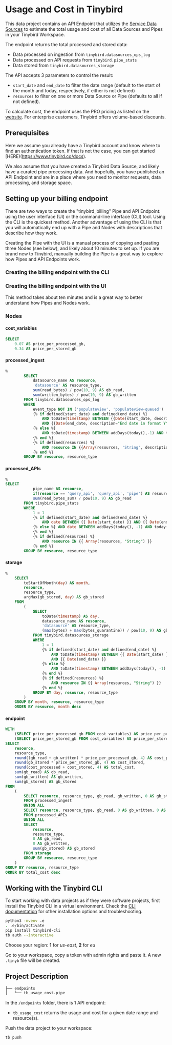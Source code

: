 # Usage and Cost in Tinybird

This data project contains an API Endpoint that utilizes the [Service Data Sources](https://www.tinybird.co/docs/monitoring/service-datasources.html) to estimate the total usage and cost of all Data Sources and Pipes in your Tinybird Workspace.

The endpoint returns the total processed and stored data:
- Data processed on ingestion from `tinybird.datasources_ops_log`
- Data processed on API requests from `tinybird.pipe_stats`
- Data stored from `tinybird.datasources_storage`

The API accepts 3 parameters to control the result:
- `start_date` and `end_date` to filter the date range (default to the start of the month and today, respectively, if either is not defined)
- `resources` to filter on one or more Data Source or Pipe (defaults to all if not defined). 

To calculate cost, the endpoint uses the PRO pricing as listed on the [website](https://www.tinybird.co/pricing). For enterprise customers, Tinybird offers volume-based discounts. 

## Prerequisites
Here we assume you already have a Tinybird account and know where to find an authentication token. If that is not the case, you can get started [HERE)(https://www.tinybird.co/docs).

We also assume that you have created a Tinybird Data Source, and likely have a curated pipe processing data. And hopefully, you have published an API Endpoint and are in a place where you need to monitor requests, data processing, and storage space.  

## Setting up your billing endpoint
There are two ways to create the "tinybird_billing" Pipe and API Endpoint: using the user interface (UI) or the command-line interface (CLI) tool. Using the CLI is the quickest method. Another advantage of using the CLI is that you will automatically end up with a Pipe and Nodes with descriptions that describe how they work.

Creating the Pipe with the UI is a manual process of copying and pasting three Nodes (see below), and likely about 10 minutes to set up. If you are brand new to Tinybird, manually building the Pipe is a great way to explore how Pipes and API Endpoints work.   

### Creating the billing endpoint with the CLI




### Creating the billing endpoint with the UI
This method takes about ten minutes and is a great way to better understand how Pipes and Nodes work. 

### Nodes


#### cost_variables

```sql
SELECT
    0.07 AS price_per_processed_gb,
    0.34 AS price_per_stored_gb
```

#### processed_ingest
```sql
%
        SELECT
            datasource_name AS resource,
            'datasource' AS resource_type,
            sum(read_bytes) / pow(10, 9) AS gb_read,
            sum(written_bytes) / pow(10, 9) AS gb_written
        FROM tinybird.datasources_ops_log
        WHERE
            event_type NOT IN ('populateview', 'populateview-queued')
            {% if defined(start_date) and defined(end_date) %}
                AND toDate(timestamp) BETWEEN {{Date(start_date, description="Start date in format YYYY-MM-DD. Defaults to yesterday if not defined.")}}
                AND {{Date(end_date, description="End date in format YYYY-MM-DD. Defaults to today if not defined.")}}
            {% else %}
                AND toDate(timestamp) BETWEEN addDays(today(),-1) AND today()
            {% end %}
            {% if defined(resources) %}
                AND resource IN {{Array(resources, 'String', description="Comma-separated resources. Defaults to all if not defined.")}}
            {% end %}
        GROUP BY resource, resource_type
```

#### processed_APIs

```sql
%
SELECT
            pipe_name AS resource,
            if(resource == 'query_api', 'query_api', 'pipe') AS resource_type,
            sum(read_bytes_sum) / pow(10, 9) AS gb_read
        FROM tinybird.pipe_stats
        WHERE
            1 = 1
            {% if defined(start_date) and defined(end_date) %}
                AND date BETWEEN {{ Date(start_date) }} AND {{ Date(end_date) }}
            {% else %} AND date BETWEEN addDays(today(), -1) AND today()
            {% end %}
            {% if defined(resources) %}
                AND resource IN {{ Array(resources, "String") }}
            {% end %}
        GROUP BY resource, resource_type
```

#### storage

```sql
%
    SELECT
        toStartOfMonth(day) AS month,
        resource,
        resource_type,
        argMax(gb_stored, day) AS gb_stored
    FROM
        (
            SELECT
                toDate(timestamp) AS day,
                datasource_name AS resource,
                'datasource' AS resource_type,
                (max(bytes) + max(bytes_quarantine)) / pow(10, 9) AS gb_stored
            FROM tinybird.datasources_storage
            WHERE
                1 = 1
                {% if defined(start_date) and defined(end_date) %}
                    AND toDate(timestamp) BETWEEN {{ Date(start_date) }}
                    AND {{ Date(end_date) }}
                {% else %}
                    AND toDate(timestamp) BETWEEN addDays(today(), -1) AND today()
                {% end %}
                {% if defined(resources) %}
                    AND resource IN {{ Array(resources, "String") }}
                {% end %}
            GROUP BY day, resource, resource_type
        )
    GROUP BY month, resource, resource_type
    ORDER BY resource, month desc
```
#### endpoint

```sql
WITH
    (SELECT price_per_processed_gb FROM cost_variables) AS price_per_processed_gb,
    (SELECT price_per_stored_gb FROM cost_variables) AS price_per_stored_gb
SELECT
    resource,
    resource_type,
    round((gb_read + gb_written) * price_per_processed_gb, 4) AS cost_processed,
    round(gb_stored * price_per_stored_gb, 4) AS cost_stored,
    round(cost_processed + cost_stored, 4) AS total_cost,
    sum(gb_read) AS gb_read,
    sum(gb_written) AS gb_written,
    sum(gb_stored) AS gb_stored
FROM
    (
        SELECT resource, resource_type, gb_read, gb_written, 0 AS gb_stored
        FROM processed_ingest
        UNION ALL
        SELECT resource, resource_type, gb_read, 0 AS gb_written, 0 AS gb_stored
        FROM processed_APIs
        UNION ALL
        SELECT
            resource,
            resource_type,
            0 AS gb_read,
            0 AS gb_written,
            sum(gb_stored) AS gb_stored
        FROM storage
        GROUP BY resource, resource_type
    )
GROUP BY resource, resource_type
ORDER BY total_cost desc
```






## Working with the Tinybird CLI

To start working with data projects as if they were software projects, first install the Tinybird CLI in a virtual environment.
Check the [CLI documentation](https://docs.tinybird.co/cli.html) for other installation options and troubleshooting.

```bash
python3 -mvenv .e
. .e/bin/activate
pip install tinybird-cli
tb auth --interactive
```

Choose your region: __1__ for _us-east_, __2__ for _eu_

Go to your workspace, copy a token with admin rights and paste it. A new `.tinyb` file will be created.


## Project Description

```bash
├── endpoints
│   └── tb_usage_cost.pipe
```

In the `/endpoints` folder, there is 1 API endpoint:
- `tb_usage_cost` returns the usage and cost for a given date range and resource(s).

Push the data project to your workspace:

```bash
tb push
```
